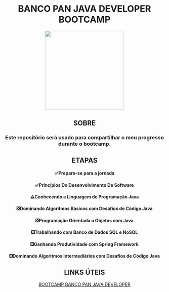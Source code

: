 <div align="center">

# BANCO PAN JAVA DEVELOPER BOOTCAMP
<img height="250em" src="https://user-images.githubusercontent.com/93049899/218183912-ef8df551-0b66-4ef0-afbc-7aa553c67b5c.png"/> 

## SOBRE
 ### Este repositório será usado para compartilhar o meu progresso durante o bootcamp.

## ETAPAS

  #### ✅Prepare-se para a jornada </br>
  #### ✅Princípios Do Desenvolvimento De Software </br>
  #### ⚠Conhecendo a Linguagem de Programação Java </br>
  #### ❎Dominando Algoritmos Básicos com Desafios de Código Java </br>
  #### ❎Programação Orientada a Objetos com Java </br>
  #### ❎Trabalhando com Banco de Dados SQL e NoSQL </br>
  #### ❎Ganhando Produtividade com Spring Framework </br>
  #### ❎Dominando Algoritmos Intermediários com Desafios de Código Java </br>
 
 
## LINKS ÚTEIS
[BOOTCAMP BANCO PAN JAVA DEVELOPER](https://web.dio.me/track/banco-pan-java-developer)
</div>
